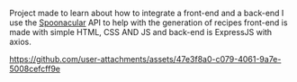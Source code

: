 Project made to learn about how to integrate a front-end and a back-end
I use the [Spoonacular](https://spoonacular.com/food-api) API to help with the generation of recipes
front-end is made with simple HTML, CSS AND JS and back-end is ExpressJS with axios.



https://github.com/user-attachments/assets/47e3f8a0-c079-4061-9a7e-5008cefcff9e

